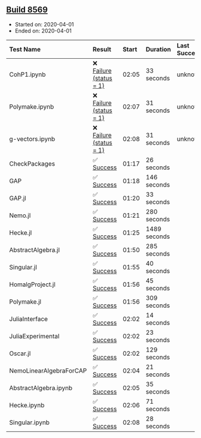 ## [Build 8569](https://oscarci.mathematik.uni-kl.de/job/oscar/8569/)

* Started on: 2020-04-01
* Ended on: 2020-04-01

| Test Name    | Result | Start | Duration | Last Success | First Failure |
|:-------------|:-------|:------|:---------|:-------------|:--------------|
| CohP1.ipynb | ❌ [Failure (status = 1)](https://oscarci.mathematik.uni-kl.de/job/oscar/8569/artifact/logs/build-8569/CohP1.ipynb.log) | 02:05 | 33 seconds | unknown | unknown |
| Polymake.ipynb | ❌ [Failure (status = 1)](https://oscarci.mathematik.uni-kl.de/job/oscar/8569/artifact/logs/build-8569/Polymake.ipynb.log) | 02:07 | 31 seconds | unknown | unknown |
| g-vectors.ipynb | ❌ [Failure (status = 1)](https://oscarci.mathematik.uni-kl.de/job/oscar/8569/artifact/logs/build-8569/g-vectors.ipynb.log) | 02:08 | 31 seconds | unknown | unknown |
| CheckPackages | ✅ [Success](https://oscarci.mathematik.uni-kl.de/job/oscar/8569/artifact/logs/build-8569/CheckPackages.log) | 01:17 | 26 seconds |  |  |
| GAP | ✅ [Success](https://oscarci.mathematik.uni-kl.de/job/oscar/8569/artifact/logs/build-8569/GAP.log) | 01:18 | 146 seconds |  |  |
| GAP.jl | ✅ [Success](https://oscarci.mathematik.uni-kl.de/job/oscar/8569/artifact/logs/build-8569/GAP.jl.log) | 01:20 | 33 seconds |  |  |
| Nemo.jl | ✅ [Success](https://oscarci.mathematik.uni-kl.de/job/oscar/8569/artifact/logs/build-8569/Nemo.jl.log) | 01:21 | 280 seconds |  |  |
| Hecke.jl | ✅ [Success](https://oscarci.mathematik.uni-kl.de/job/oscar/8569/artifact/logs/build-8569/Hecke.jl.log) | 01:25 | 1489 seconds |  |  |
| AbstractAlgebra.jl | ✅ [Success](https://oscarci.mathematik.uni-kl.de/job/oscar/8569/artifact/logs/build-8569/AbstractAlgebra.jl.log) | 01:50 | 285 seconds |  |  |
| Singular.jl | ✅ [Success](https://oscarci.mathematik.uni-kl.de/job/oscar/8569/artifact/logs/build-8569/Singular.jl.log) | 01:55 | 40 seconds |  |  |
| HomalgProject.jl | ✅ [Success](https://oscarci.mathematik.uni-kl.de/job/oscar/8569/artifact/logs/build-8569/HomalgProject.jl.log) | 01:56 | 45 seconds |  |  |
| Polymake.jl | ✅ [Success](https://oscarci.mathematik.uni-kl.de/job/oscar/8569/artifact/logs/build-8569/Polymake.jl.log) | 01:56 | 309 seconds |  |  |
| JuliaInterface | ✅ [Success](https://oscarci.mathematik.uni-kl.de/job/oscar/8569/artifact/logs/build-8569/JuliaInterface.log) | 02:02 | 14 seconds |  |  |
| JuliaExperimental | ✅ [Success](https://oscarci.mathematik.uni-kl.de/job/oscar/8569/artifact/logs/build-8569/JuliaExperimental.log) | 02:02 | 23 seconds |  |  |
| Oscar.jl | ✅ [Success](https://oscarci.mathematik.uni-kl.de/job/oscar/8569/artifact/logs/build-8569/Oscar.jl.log) | 02:02 | 129 seconds |  |  |
| NemoLinearAlgebraForCAP | ✅ [Success](https://oscarci.mathematik.uni-kl.de/job/oscar/8569/artifact/logs/build-8569/NemoLinearAlgebraForCAP.log) | 02:04 | 21 seconds |  |  |
| AbstractAlgebra.ipynb | ✅ [Success](https://oscarci.mathematik.uni-kl.de/job/oscar/8569/artifact/logs/build-8569/AbstractAlgebra.ipynb.log) | 02:05 | 35 seconds |  |  |
| Hecke.ipynb | ✅ [Success](https://oscarci.mathematik.uni-kl.de/job/oscar/8569/artifact/logs/build-8569/Hecke.ipynb.log) | 02:06 | 71 seconds |  |  |
| Singular.ipynb | ✅ [Success](https://oscarci.mathematik.uni-kl.de/job/oscar/8569/artifact/logs/build-8569/Singular.ipynb.log) | 02:08 | 28 seconds |  |  |
